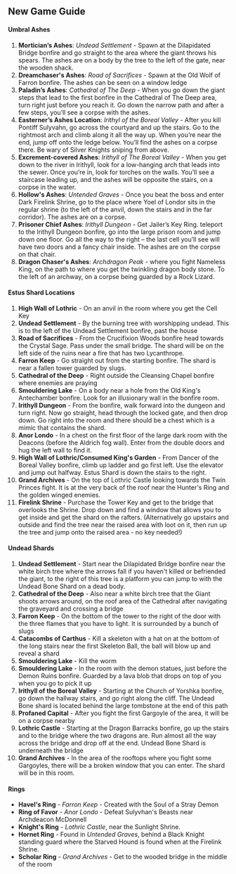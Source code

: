 ## New Game Guide

#### Umbral Ashes

1. **Mortician’s Ashes**: *Undead Settlement* -  Spawn at the Dilapidated Bridge bonfire and go straight to the area where the giant throws his spears. The ashes are on a body by the tree to the left of the gate, near the wooden shack.
2. **Dreamchaser's Ashes**: *Road of Sacrifices* - Spawn at the Old Wolf of Farron bonfire. The ashes can be seen on a window ledge
3. **Paladin’s Ashes**: *Cathedral of The Deep* - When you go down the giant steps that lead to the first bonfire in the Cathedral of The Deep area, turn right just before you reach it. Go down the narrow path and after a few steps, you’ll see a corpse with the ashes.
4. **Easterner’s Ashes Location**: *Irithyl of the Boreal Valley* -  After you kill Pontiff Sulyvahn, go across the courtyard and up the stairs. Go to the rightmost arch and climb along it all the way up. When you’re near the end, jump off onto the ledge below. You’ll find the ashes on a corpse there. Be wary of Silver Knights sniping from above.
5. **Excrement-covered Ashes**: *Irithyll of The Boreal Valley* - When you get down to the river in Irithyll, look for a low-hanging arch that leads into the sewer. Once you’re in, look for torches on the walls. You’ll see a staircase leading up, and the ashes will be opposite the stairs, on a corpse in the water.
6. **Hollow's Ashes**: *Untended Graves* - Once you beat the boss and enter Dark Firelink Shrine, go to the place where Yoel of Londor sits in the regular shrine (to the left of the anvil, down the stairs and in the far corridor). The ashes are on a corpse.
7. **Prisoner Chief Ashes**: *Irithyll Dungeon* - Get Jailer’s Key Ring. teleport to the Irithyll Dungeon bonfire, go into the large prison room and jump down one floor. Go all the way to the right – the last cell you’ll see will have two doors and a fancy chair inside. The ashes are on the corpse on that chair.
8. **Dragon Chaser's Ashes**: *Archdragon Peak* - where you fight Nameless King, on the path to where you get the twinkling dragon body stone. To the left of an archway, on a corpse being guarded by a Rock Lizard.

#### Estus Shard Locations

1. **High Wall of Lothric** - On an anvil in the room where you get the Cell Key
2. **Undead Settlement** - By the burning tree with worshipping undead. This is to the left of the Undead Settlement bonfire, past the house
3. **Road of Sacrifices** - From the Crucifixion Woods bonfire head towards the Crystal Sage. Pass under the small bridge. The shard will be on the left side of the ruins near a fire that has two Lycanthrope.
4. **Farron Keep** - Go straight out from the starting bonfire. The shard is near a fallen tower guarded by slugs.
5. **Cathedral of the Deep** - Right outside the Cleansing Chapel bonfire where enemies are praying
6. **Smouldering Lake** - On a body near a hole from the Old King's Antechamber bonfire. Look for an illusionary wall in the bonfire room.
7. **Irithyll Dungeon** - From the bonfire, walk forward into the dungeon and turn right. Now go straight, head through the locked gate, and then drop down. Go right into the room and there should be a chest which is a mimic that contains the shard.
8. **Anor Londo** - In a chest on the first floor of the large dark room with the Deacons (before the Aldrich fog wall). Enter from the double doors and hug the left wall to find it.
9. **High Wall of Lothric/Consumed King's Garden** - From Dancer of the Boreal Valley bonfire, climb up ladder and go first left. Use the elevator and jump out halfway. Estus Shard is down the stairs to the right.
10. **Grand Archives** - On the top of Lothric Castle looking towards the Twin Princes fight. It is at the very back of the roof near the Hunter's Ring and the golden winged enemies.
11. **Firelink Shrine** - Purchase the Tower Key and get to the bridge that overlooks the Shrine. Drop down and find a window that allows you to get inside and get the shard on the rafters. (Alternatively go upstairs and outside and find the tree near the raised area with loot on it, then run up the tree and jump onto the raised area - no key needed!)

#### Undead Shards

1. **Undead Settlement** - Start near the Dilapidated Bridge bonfire near the white birch tree where the arrows fall if you haven't killed or befriended the giant, to the right of this tree is a platform you can jump to with the Undead Bone Shard on a dead body.
2. **Cathedral of the Deep** - Also near a white birch tree that the Giant shoots arrows around,  on the roof area of the Cathedral after navigating the graveyard and crossing a bridge
3. **Farron Keep** - On the bottom of the tower to the right of the door with the three flames that you have to light. It is surrounded by a bunch of slugs
4. **Catacombs of Carthus** - Kill a skeleton with a hat on at the bottom of the long stairs near the first Skeleton Ball, the ball will blow up and reveal a shard
5. **Smouldering Lake** - Kill the worm
6. **Smouldering Lake** - In the room with the demon statues, just before the Demon Ruins bonfire. Guarded by a lava blob that drops on top of you when you go to pick it up
7. **Irithyll of the Boreal Valley** - Starting at the Church of Yorshka bonfire, go down the hallway stairs, and go right along the cliff. The Undead Bone shard is located behind the large tombstone at the end of this path
8. **Profaned Capital** - After you fight the first Gargoyle of the area, it will be on a corpse nearby
9. **Lothric Castle** - Starting at the Dragon Barracks bonfire, go up the stairs and to the bridge where the two dragons are. Run almost all the way across the bridge and drop off at the end. Undead Bone Shard is underneath the bridge
10. **Grand Archives** - In the area of the rooftops where you fight some Gargoyles, there will be a broken window that you can enter. The shard will be in this room.

#### Rings

- **Havel's Ring** - *Farron Keep* - Created with the Soul of a Stray Demon
- **Ring of Favor** - *Anor Londo* - Defeat Sulyvhan's Beasts near Archdeacon McDonnell
- **Knight's Ring** - *Lothric Castle*, near the Sunlight Shrine.
- **Hornet Ring** - Found in *Untended Graves*, behind a Black Knight standing guard where the Starved Hound is found when at the Firelink Shrine.
- **Scholar Ring** - *Grand Archives* - Get to the wooded bridge in the middle of the room